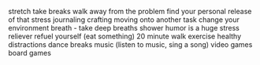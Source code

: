 stretch
take breaks
walk away from the problem
find your personal release of that stress
journaling
crafting
moving onto another task
change your environment
breath - take deep breaths
shower
humor is a huge stress reliever
refuel yourself (eat something)
20 minute walk
exercise
healthy distractions
dance breaks
music (listen to music, sing a song)
video games
board games

